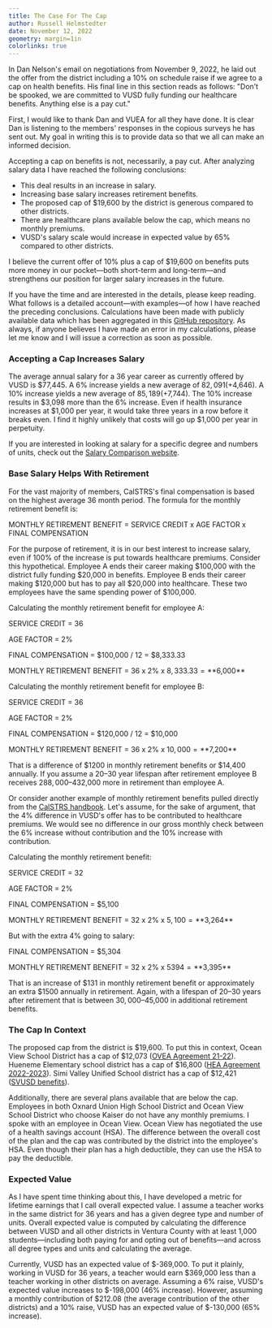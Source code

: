 ```yaml
---
title: The Case For The Cap
author: Russell Helmstedter
date: November 12, 2022
geometry: margin=1in
colorlinks: true
---
```


In Dan Nelson's email on negotiations from November 9, 2022, he laid out the offer from the district including a 10% on schedule raise if we agree to a cap on health benefits. His final line in this section reads as follows: "Don’t be spooked, we are committed to VUSD fully funding our healthcare benefits.  Anything else is a pay cut."

First, I would like to thank Dan and VUEA for all they have done. It is clear Dan is listening to the members' responses in the copious surveys he has sent out. My goal in writing this is to provide data so that we all can make an informed decision.

Accepting a cap on benefits is not, necessarily, a pay cut. After analyzing salary data I have reached the following conclusions:

+ This deal results in an increase in salary.
+ Increasing base salary increases retirement benefits.
+ The proposed cap of $19,600 by the district is generous compared to other districts.
+ There are healthcare plans available below the cap, which means no monthly premiums.
+ VUSD's salary scale would increase in expected value by 65% compared to other districts.

I believe the current offer of 10% plus a cap of $19,600 on benefits puts more money in our pocket—both short-term and long-term—and strengthens our position for larger salary increases in the future.

If you have the time and are interested in the details, please keep reading. What follows is a detailed account—with examples—of how I have reached the preceding conclusions. Calculations have been made with publicly available data which has been aggregated in this [GitHub repository](https://github.com/rhelmstedter/salary-comparison/tree/main/data). As always, if anyone believes I have made an error in my calculations, please let me know and I will issue a correction as soon as possible.

### Accepting a Cap Increases Salary


The average annual salary for a 36 year career as currently offered by VUSD is $77,445. A 6% increase yields a new average of $82,091 (+$4,646). A 10% increase yields a new average of $85,189 (+$7,744). The 10% increase results in $3,098 more than the 6% increase. Even if health insurance increases at $1,000 per year, it would take three years in a row before it breaks even. I find it highly unlikely that costs will go up $1,000 per year in perpetuity.

If you are interested in looking at salary for a specific degree and numbers of units, check out the [Salary Comparison website](https://salary-comparison.herokuapp.com/).

### Base Salary Helps With Retirement


For the vast majority of members, CalSTRS's final compensation is based on the highest average 36 month period. The formula for the monthly retirement benefit is:

MONTHLY RETIREMENT BENEFIT = SERVICE CREDIT x AGE FACTOR x FINAL COMPENSATION

For the purpose of retirement, it is in our best interest to increase salary, even if 100% of the increase is put towards healthcare premiums. Consider this hypothetical. Employee A ends their career making $100,000 with the district fully funding $20,000 in benefits. Employee B ends their career making $120,000 but has to pay all $20,000 into healthcare. These two employees have the same spending power of $100,000.

Calculating the monthly retirement benefit for employee A:

SERVICE CREDIT = 36
  
AGE FACTOR = 2%
  
FINAL COMPENSATION = $100,000 / 12 = $8,333.33

MONTHLY RETIREMENT BENEFIT = 36 x 2% x $8,333.33 = **$6,000**


Calculating the monthly retirement benefit for employee B:

SERVICE CREDIT = 36
   
AGE FACTOR = 2%
  
FINAL COMPENSATION = $120,000 / 12 = $10,000  

MONTHLY RETIREMENT BENEFIT = 36 x 2% x $10,000 = **$7,200**


That is a difference of $1200 in monthly retirement benefits or $14,400 annually. If you assume a 20–30 year lifespan after retirement employee B receives $288,000–$432,000 more in retirement than employee A.

Or consider another example of monthly retirement benefits pulled directly from the [CalSTRS handbook](https://www.calstrs.com/files/1d8185e49/memberhandbook2021.pdf). Let's assume, for the sake of argument, that the 4% difference in VUSD's offer has to be contributed to healthcare premiums. We would see no difference in our gross monthly check between the 6% increase without contribution and the 10% increase with contribution.

Calculating the monthly retirement benefit:

SERVICE CREDIT = 32
  
AGE FACTOR = 2%
  
FINAL COMPENSATION = $5,100

MONTHLY RETIREMENT BENEFIT = 32 x 2% x $5,100 = **$3,264**

But with the extra 4% going to salary:

FINAL COMPENSATION = $5,304

MONTHLY RETIREMENT BENEFIT = 32 x 2% x $5394 = **$3,395**

That is an increase of $131 in monthly retirement benefit or approximately an extra $1500 annually in retirement. Again, with a lifespan of 20–30 years after retirement that is between $30,000–$45,000 in additional retirement benefits.

### The Cap In Context


The proposed cap from the district is $19,600. To put this in context, Ocean View School District has a cap of $12,073 ([OVEA Agreement 21-22](https://drive.google.com/drive/folders/1TqhAFxPhn9reEsmIeTKB32tnn2tJREs0)). Hueneme Elementary school district has a cap of $16,800 ([HEA Agreement 2022-2023](https://core-docs.s3.amazonaws.com/documents/asset/uploaded_file/1316283/HEA_AGREEMENT_2020-2023.pdf)). Simi Valley Unified School district has a cap of $12,421 ([SVUSD benefits](https://simi-ca.schoolloop.com/benefits)).

Additionally, there are several plans available that are below the cap. Employees in both Oxnard Union High School District and Ocean View School District who choose Kaiser do not have any monthly premiums. I spoke with an employee in Ocean View. Ocean View has negotiated the use of a health savings account (HSA). The difference between the overall cost of the plan and the cap was contributed by the district into the employee's HSA. Even though their plan has a high deductible, they can use the HSA to pay the deductible.

### Expected Value


As I have spent time thinking about this, I have developed a metric for lifetime earnings that I call overall expected value. I assume a teacher works in the same district for 36 years and has a given degree type and number of units. Overall expected value is computed by calculating the difference between VUSD and all other districts in Ventura County with at least 1,000 students—including both paying for and opting out of benefits—and across all degree types and units and calculating the average.

Currently, VUSD has an expected value of $-369,000. To put it plainly, working in VUSD for 36 years, a teacher would earn $369,000 less than a teacher working in other districts on average. Assuming a 6% raise, VUSD's expected value increases to $-198,000 (46% increase). However, assuming a monthly contribution of $212.08 (the average contribution of the other districts) and a 10% raise, VUSD has an expected value of $-130,000 (65% increase).
